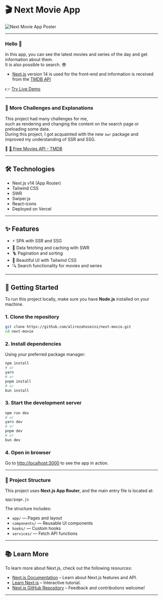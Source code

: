 # 🎬 Next Movie App

![Next Movie App Poster](https://s6.uupload.ir/files/hero_0h5e.png)

---

### Hello 🤚

In this app, you can see the latest movies and series of the day and get information about them.  
It is also possible to search. 😎

- [Next.js](https://nextjs.org/) version 14 is used for the front-end and information is received from the [TMDB API](https://developer.themoviedb.org/docs/getting-started)

👉 [Try Live Demo](https://next-movie-dun.vercel.app/)

---

### 📌 More Challenges and Explanations

This project had many challenges for me,  
such as rendering and changing the content on the search page or preloading some data.  
During this project, I got acquainted with the new `swr` package and improved my understanding of SSR and SSG.

🔗 [🧩 Free Movies API - TMDB](https://developer.themoviedb.org/docs/getting-started)

---

## 🛠️ Technologies

- Next.js v14 (App Router)
- Tailwind CSS
- SWR
- Swiper.js
- React-icons
- Deployed on Vercel

---

## ✨ Features

- ⚡ SPA with SSR and SSG  
- 🎲 Data fetching and caching with SWR  
- 🪜 Pagination and sorting  
- 🌈 Beautiful UI with Tailwind CSS  
- 🔍 Search functionality for movies and series  

---

## 🚀 Getting Started

To run this project locally, make sure you have **Node.js** installed on your machine.

### 1. Clone the repository
```bash
git clone https://github.com/alirezahoseini/next-movie.git
cd next-movie
```

### 2. Install dependencies
Using your preferred package manager:
```bash
npm install
# or
yarn
# or
pnpm install
# or
bun install
```

### 3. Start the development server
```bash
npm run dev
# or
yarn dev
# or
pnpm dev
# or
bun dev
```

### 4. Open in browser
Go to [http://localhost:3000](http://localhost:3000) to see the app in action.

---

### 📁 Project Structure

This project uses **Next.js App Router**, and the main entry file is located at:

```
app/page.js
```

The structure includes:

- `app/` — Pages and layout
- `components/` — Reusable UI components
- `hooks/` — Custom hooks
- `services/` — Fetch API functions

---

## 📚 Learn More

To learn more about Next.js, check out the following resources:

- [Next.js Documentation](https://nextjs.org/docs) – Learn about Next.js features and API.
- [Learn Next.js](https://nextjs.org/learn) – Interactive tutorial.
- [Next.js GitHub Repository](https://github.com/vercel/next.js/) – Feedback and contributions welcome!

---
